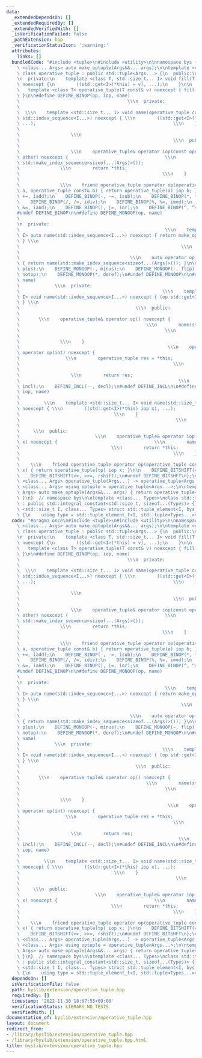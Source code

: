 ```yaml
---
data:
  _extendedDependsOn: []
  _extendedRequiredBy: []
  _extendedVerifiedWith: []
  _isVerificationFailed: false
  _pathExtension: hpp
  _verificationStatusIcon: ':warning:'
  attributes:
    links: []
  bundledCode: "#include <tuple>\n#include <utility>\n\nnamespace bys {\ntemplate\
    \ <class... Args> auto make_optuple(Args&&... args);\n\ntemplate <class... Args>\
    \ class operative_tuple : public std::tuple<Args...> {\n  public:\n    using std::tuple<Args...>::tuple;\n\
    \n  private:\n    template <class T, std::size_t... I> void fill(T const& v, std::index_sequence<I...>)\
    \ noexcept {\n        ((std::get<I>(*this) = v), ...);\n    }\n\n  public:\n \
    \   template <class T> operative_tuple(T const& v) noexcept { fill(v, std::make_index_sequence<sizeof...(Args)>());\
    \ }\n\n#define DEFINE_BINOP(op, iop, name)                                   \
    \                                        \\\n  private:                      \
    \                                                                            \
    \  \\\n    template <std::size_t... I> void name(operative_tuple const& other,\
    \ std::index_sequence<I...>) noexcept { \\\n        ((std::get<I>(*this) iop std::get<I>(other)),\
    \ ...);                                                   \\\n    }          \
    \                                                                            \
    \                   \\\n                                                     \
    \                                                         \\\n  public:      \
    \                                                                            \
    \                   \\\n    operative_tuple& operator iop(const operative_tuple&\
    \ other) noexcept {                                    \\\n        name(other,\
    \ std::make_index_sequence<sizeof...(Args)>());                              \
    \               \\\n        return *this;                                    \
    \                                                     \\\n    }              \
    \                                                                            \
    \               \\\n    friend operative_tuple operator op(operative_tuple const&\
    \ a, operative_tuple const& b) { return operative_tuple(a) iop b; }\n\n    DEFINE_BINOP(+,\
    \ +=, iadd);\n    DEFINE_BINOP(-, -=, isub);\n    DEFINE_BINOP(*, *=, imul);\n\
    \    DEFINE_BINOP(/, /=, idiv);\n    DEFINE_BINOP(%, %=, imod);\n    DEFINE_BINOP(&,\
    \ &=, iand);\n    DEFINE_BINOP(|, |=, ior);\n    DEFINE_BINOP(^, ^=, ixor);\n\
    #undef DEFINE_BINOP\n\n#define DEFINE_MONOOP(op, name)                       \
    \                                                                           \\\
    \n  private:                                                                 \
    \                                                      \\\n    template <std::size_t...\
    \ I> auto name(std::index_sequence<I...>) noexcept { return make_optuple(op std::get<I>(*this)...);\
    \ } \\\n                                                                     \
    \                                                            \\\n  public:   \
    \                                                                            \
    \                                         \\\n    auto operator op() const noexcept\
    \ { return name(std::make_index_sequence<sizeof...(Args)>()); }\n\n    DEFINE_MONOOP(+,\
    \ plus);\n    DEFINE_MONOOP(-, minus);\n    DEFINE_MONOOP(~, flip);\n    DEFINE_MONOOP(!,\
    \ notop);\n    DEFINE_MONOOP(*, deref);\n#undef DEFINE_MONOOP\n\n#define DEFINE_INCL(op,\
    \ name)                                                                      \
    \             \\\n  private:                                                 \
    \                                                     \\\n    template <std::size_t...\
    \ I> void name(std::index_sequence<I...>) noexcept { (op std::get<I>(*this), ...);\
    \ } \\\n                                                                     \
    \                                           \\\n  public:                    \
    \                                                                            \
    \       \\\n    operative_tuple& operator op() noexcept {                    \
    \                                               \\\n        name(std::make_index_sequence<sizeof...(Args)>());\
    \                                                      \\\n        return *this;\
    \                                                                            \
    \               \\\n    }                                                    \
    \                                                       \\\n    operative_tuple\
    \ operator op(int) noexcept {                                                \
    \                 \\\n        operative_tuple res = *this;                   \
    \                                                         \\\n        op* this;\
    \                                                                            \
    \                   \\\n        return res;                                  \
    \                                                           \\\n    }\n\n    DEFINE_INCL(++,\
    \ incl);\n    DEFINE_INCL(--, decl);\n#undef DEFINE_INCL\n\n#define DEFINE_BITSHIFT(op,\
    \ iop, name)                                                         \\\n  private:\
    \                                                                            \
    \         \\\n    template <std::size_t... I> void name(std::size_t x, std::index_sequence<I...>)\
    \ noexcept { \\\n        ((std::get<I>(*this) iop x), ...);                  \
    \                                   \\\n    }                                \
    \                                                          \\\n              \
    \                                                                            \
    \     \\\n  public:                                                          \
    \                            \\\n    operative_tuple& operator iop(std::size_t\
    \ x) noexcept {                                    \\\n        name(x, std::make_index_sequence<sizeof...(Args)>());\
    \                                  \\\n        return *this;                 \
    \                                                         \\\n    }          \
    \                                                                            \
    \    \\\n    friend operative_tuple operator op(operative_tuple const& tp, std::size_t\
    \ x) { return operative_tuple(tp) iop x; }\n\n    DEFINE_BITSHIFT(<<, <<=, lshift);\n\
    \    DEFINE_BITSHIFT(>>, >>=, rshift);\n#undef DEFINE_BITSHFT\n};\n\ntemplate\
    \ <class... Args> operative_tuple(Args...) -> operative_tuple<Args...>;\n\ntemplate\
    \ <class... Args> using optuple = operative_tuple<Args...>;\n\ntemplate <class...\
    \ Args> auto make_optuple(Args&&... args) { return operative_tuple<Args...>(std::forward<Args>(args)...);\
    \ }\n}  // namespace bys\n\ntemplate <class... Types>\nclass std::tuple_size<bys::operative_tuple<Types...>>\
    \ : public std::integral_constant<std::size_t, sizeof...(Types)> {};\n\ntemplate\
    \ <std::size_t I, class... Types> struct std::tuple_element<I, bys::operative_tuple<Types...>>\
    \ {\n    using type = std::tuple_element_t<I, std::tuple<Types...>>;\n};\n"
  code: "#pragma once\n#include <tuple>\n#include <utility>\n\nnamespace bys {\ntemplate\
    \ <class... Args> auto make_optuple(Args&&... args);\n\ntemplate <class... Args>\
    \ class operative_tuple : public std::tuple<Args...> {\n  public:\n    using std::tuple<Args...>::tuple;\n\
    \n  private:\n    template <class T, std::size_t... I> void fill(T const& v, std::index_sequence<I...>)\
    \ noexcept {\n        ((std::get<I>(*this) = v), ...);\n    }\n\n  public:\n \
    \   template <class T> operative_tuple(T const& v) noexcept { fill(v, std::make_index_sequence<sizeof...(Args)>());\
    \ }\n\n#define DEFINE_BINOP(op, iop, name)                                   \
    \                                        \\\n  private:                      \
    \                                                                            \
    \  \\\n    template <std::size_t... I> void name(operative_tuple const& other,\
    \ std::index_sequence<I...>) noexcept { \\\n        ((std::get<I>(*this) iop std::get<I>(other)),\
    \ ...);                                                   \\\n    }          \
    \                                                                            \
    \                   \\\n                                                     \
    \                                                         \\\n  public:      \
    \                                                                            \
    \                   \\\n    operative_tuple& operator iop(const operative_tuple&\
    \ other) noexcept {                                    \\\n        name(other,\
    \ std::make_index_sequence<sizeof...(Args)>());                              \
    \               \\\n        return *this;                                    \
    \                                                     \\\n    }              \
    \                                                                            \
    \               \\\n    friend operative_tuple operator op(operative_tuple const&\
    \ a, operative_tuple const& b) { return operative_tuple(a) iop b; }\n\n    DEFINE_BINOP(+,\
    \ +=, iadd);\n    DEFINE_BINOP(-, -=, isub);\n    DEFINE_BINOP(*, *=, imul);\n\
    \    DEFINE_BINOP(/, /=, idiv);\n    DEFINE_BINOP(%, %=, imod);\n    DEFINE_BINOP(&,\
    \ &=, iand);\n    DEFINE_BINOP(|, |=, ior);\n    DEFINE_BINOP(^, ^=, ixor);\n\
    #undef DEFINE_BINOP\n\n#define DEFINE_MONOOP(op, name)                       \
    \                                                                           \\\
    \n  private:                                                                 \
    \                                                      \\\n    template <std::size_t...\
    \ I> auto name(std::index_sequence<I...>) noexcept { return make_optuple(op std::get<I>(*this)...);\
    \ } \\\n                                                                     \
    \                                                            \\\n  public:   \
    \                                                                            \
    \                                         \\\n    auto operator op() const noexcept\
    \ { return name(std::make_index_sequence<sizeof...(Args)>()); }\n\n    DEFINE_MONOOP(+,\
    \ plus);\n    DEFINE_MONOOP(-, minus);\n    DEFINE_MONOOP(~, flip);\n    DEFINE_MONOOP(!,\
    \ notop);\n    DEFINE_MONOOP(*, deref);\n#undef DEFINE_MONOOP\n\n#define DEFINE_INCL(op,\
    \ name)                                                                      \
    \             \\\n  private:                                                 \
    \                                                     \\\n    template <std::size_t...\
    \ I> void name(std::index_sequence<I...>) noexcept { (op std::get<I>(*this), ...);\
    \ } \\\n                                                                     \
    \                                           \\\n  public:                    \
    \                                                                            \
    \       \\\n    operative_tuple& operator op() noexcept {                    \
    \                                               \\\n        name(std::make_index_sequence<sizeof...(Args)>());\
    \                                                      \\\n        return *this;\
    \                                                                            \
    \               \\\n    }                                                    \
    \                                                       \\\n    operative_tuple\
    \ operator op(int) noexcept {                                                \
    \                 \\\n        operative_tuple res = *this;                   \
    \                                                         \\\n        op* this;\
    \                                                                            \
    \                   \\\n        return res;                                  \
    \                                                           \\\n    }\n\n    DEFINE_INCL(++,\
    \ incl);\n    DEFINE_INCL(--, decl);\n#undef DEFINE_INCL\n\n#define DEFINE_BITSHIFT(op,\
    \ iop, name)                                                         \\\n  private:\
    \                                                                            \
    \         \\\n    template <std::size_t... I> void name(std::size_t x, std::index_sequence<I...>)\
    \ noexcept { \\\n        ((std::get<I>(*this) iop x), ...);                  \
    \                                   \\\n    }                                \
    \                                                          \\\n              \
    \                                                                            \
    \     \\\n  public:                                                          \
    \                            \\\n    operative_tuple& operator iop(std::size_t\
    \ x) noexcept {                                    \\\n        name(x, std::make_index_sequence<sizeof...(Args)>());\
    \                                  \\\n        return *this;                 \
    \                                                         \\\n    }          \
    \                                                                            \
    \    \\\n    friend operative_tuple operator op(operative_tuple const& tp, std::size_t\
    \ x) { return operative_tuple(tp) iop x; }\n\n    DEFINE_BITSHIFT(<<, <<=, lshift);\n\
    \    DEFINE_BITSHIFT(>>, >>=, rshift);\n#undef DEFINE_BITSHFT\n};\n\ntemplate\
    \ <class... Args> operative_tuple(Args...) -> operative_tuple<Args...>;\n\ntemplate\
    \ <class... Args> using optuple = operative_tuple<Args...>;\n\ntemplate <class...\
    \ Args> auto make_optuple(Args&&... args) { return operative_tuple<Args...>(std::forward<Args>(args)...);\
    \ }\n}  // namespace bys\n\ntemplate <class... Types>\nclass std::tuple_size<bys::operative_tuple<Types...>>\
    \ : public std::integral_constant<std::size_t, sizeof...(Types)> {};\n\ntemplate\
    \ <std::size_t I, class... Types> struct std::tuple_element<I, bys::operative_tuple<Types...>>\
    \ {\n    using type = std::tuple_element_t<I, std::tuple<Types...>>;\n};\n"
  dependsOn: []
  isVerificationFile: false
  path: byslib/extension/operative_tuple.hpp
  requiredBy: []
  timestamp: '2022-11-30 18:07:55+09:00'
  verificationStatus: LIBRARY_NO_TESTS
  verifiedWith: []
documentation_of: byslib/extension/operative_tuple.hpp
layout: document
redirect_from:
- /library/byslib/extension/operative_tuple.hpp
- /library/byslib/extension/operative_tuple.hpp.html
title: byslib/extension/operative_tuple.hpp
---
```

